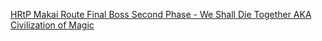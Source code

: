 [HRtP Makai Route Final Boss Second Phase - We Shall Die Together AKA Civilization of Magic](https://www.youtube.com/watch?v=HZaFmz8XvrM)